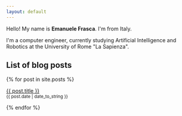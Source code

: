 ```yaml
---
layout: default
---
```


Hello! My name is **Emanuele Frasca**. I'm from Italy.

I'm a computer engineer, currently studying Artificial Intelligence and Robotics at the University of Rome "La Sapienza".

## List of blog posts
{% for post in site.posts %}
<p>
  <a href="{{ post.url }}">{{ post.title }}</a>
  <br>
  <small>{{ post.date | date_to_string }}</small>
</p>
{% endfor %}